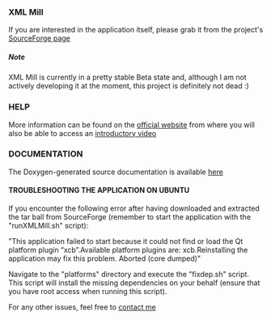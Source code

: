 ### XML Mill

If you are interested in the application itself, please grab it from the project's [SourceForge page](http://sourceforge.net/projects/xmlmill/)

##### Note

XML Mill is currently in a pretty stable Beta state and, although I am not actively developing it at the moment, this project is definitely not dead :)

### HELP

More information can be found on the [official website](http://goblincoding.com/xmlmill/) from where you will also be able to access an [introductory video](http://goblincoding.com/xmlmill/xmlmillfeatures/)

### DOCUMENTATION

The Doxygen-generated source documentation is available [here](http://goblincoding.github.io/xmlmill/html)

#### TROUBLESHOOTING THE APPLICATION ON UBUNTU

If you encounter the following error after having downloaded and extracted the tar ball from SourceForge (remember to start the application with the "runXMLMill.sh" script):

"This application failed to start because it could not find or load the Qt platform plugin “xcb”.Available platform plugins are: xcb.Reinstalling the application may fix this problem.
Aborted (core dumped)"

Navigate to the "platforms" directory and execute the "fixdep.sh" script.  This script will install the missing dependencies on your behalf (ensure that you have root access when running this script).

For any other issues, feel free to [contact me](http://goblincoding.com/contact/)
